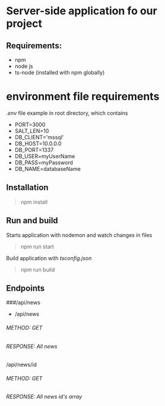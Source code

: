 # Server-side application fo our project
## Requirements:
- npm 
- node js
- ts-node (installed with npm globally)

# environment file requirements
_.env_ file example in root directory, which contains
- PORT=3000
- SALT_LEN=10
- DB_CLIENT='mssql' 
- DB_HOST=10.0.0.0
- DB_PORT=1337
- DB_USER=myUserName
- DB_PASS=myPassword
- DB_NAME=databaseName

## Installation
> npm install

## Run and build
Starts application with nodemon and watch changes in files
> npm run start

Build application with _tsconfig.json_
> npm run build

## Endpoints
###/api/news
- /api/news 
###### METHOD: GET
###### RESPONSE: All news 
/api/news/id
###### METHOD: GET
###### RESPONSE: All news id's array

